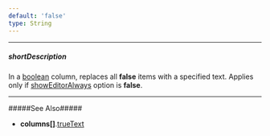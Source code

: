 ```yaml
---
default: 'false'
type: String
---
```

---
##### shortDescription
In a [boolean](/api-reference/10%20UI%20Widgets/GridBase/1%20Configuration/columns/dataType.md '{basewidgetpath}/Configuration/columns/#dataType') column, replaces all **false** items with a specified text. Applies only if [showEditorAlways](/api-reference/10%20UI%20Widgets/GridBase/1%20Configuration/columns/showEditorAlways.md '{basewidgetpath}/Configuration/columns/#showEditorAlways') option is **false**.

---
#####See Also#####
- **columns[]**.[trueText](/api-reference/10%20UI%20Widgets/GridBase/1%20Configuration/columns/trueText.md '{basewidgetpath}/Configuration/columns/#trueText')